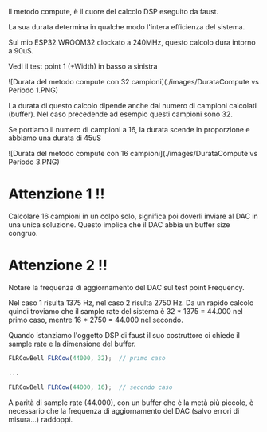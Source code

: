 Il metodo compute, è il cuore del calcolo DSP eseguito da faust.

La sua durata determina in qualche modo l'intera efficienza del sistema.

Sul mio ESP32 WROOM32 clockato a 240MHz, questo calcolo dura intorno a 90uS.

Vedi il test point 1 (+Width) in basso a sinistra

![Durata del metodo compute con 32 campioni](./images/DurataCompute vs Periodo 1.PNG)

La durata di questo calcolo dipende anche dal numero di campioni calcolati (buffer).
Nel caso precedende ad esempio questi campioni sono 32.

Se portiamo il numero di campioni a 16, la durata scende in proporzione e abbiamo una durata di 45uS

![Durata del metodo compute con 16 campioni](./images/DurataCompute vs Periodo 3.PNG)

# Attenzione 1 !!

Calcolare 16 campioni in un colpo solo, significa poi doverli inviare al DAC in una unica soluzione. Questo implica che il DAC abbia un buffer size congruo. 

# Attenzione 2 !!

Notare la frequenza di aggiornamento del DAC sul test point Frequency. 

Nel caso 1 risulta 1375 Hz, nel caso 2 risulta 2750 Hz. Da un rapido calcolo quindi troviamo che il sample rate del sistema è 32 \* 1375 = 44.000 nel primo caso, mentre 16 \* 2750 = 44.000 nel secondo.

Quando istanziamo l'oggetto DSP di faust il suo costruttore ci chiede il sample rate e la dimensione del buffer.

```js
FLRCowBell FLRCow(44000, 32);  // primo caso

...

FLRCowBell FLRCow(44000, 16);  // secondo caso

```

A parità di sample rate (44.000), con un buffer che è la metà più piccolo, è necessario che la frequenza di aggiornamento del DAC (salvo errori di misura...) raddoppi.

